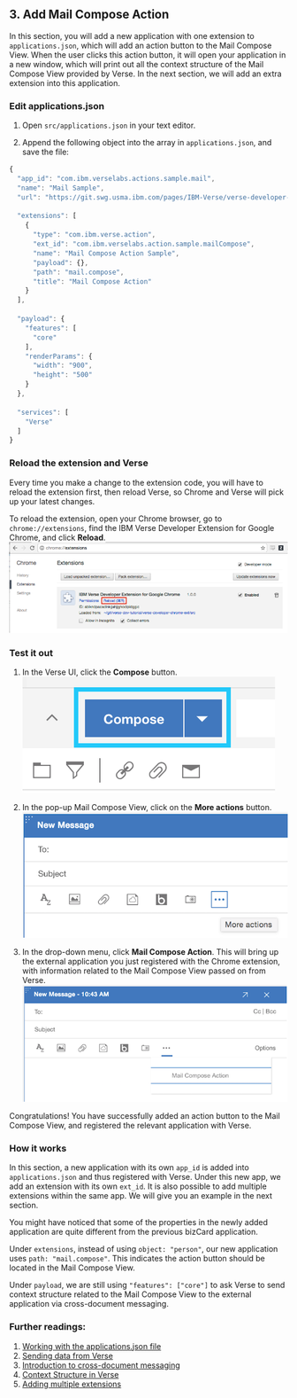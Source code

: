 ## 3. Add Mail Compose Action

In this section, you will add a new application with one extension to `applications.json`, which will add an action button to the Mail Compose View. When the user clicks this action button, it will open your application in a new window, which will print out all the context structure of the Mail Compose View provided by Verse. In the next section, we will add an extra extension into this application.


### Edit applications.json
1. Open `src/applications.json` in your text editor.

2. Append the following object into the array in `applications.json`, and save the file:
  ```JavaScript
  {
    "app_id": "com.ibm.verselabs.actions.sample.mail",
    "name": "Mail Sample",
    "url": "https://git.swg.usma.ibm.com/pages/IBM-Verse/verse-developer-chrome-ext/samples/actions.html",

    "extensions": [
      {
        "type": "com.ibm.verse.action",
        "ext_id": "com.ibm.verselabs.action.sample.mailCompose",
        "name": "Mail Compose Action Sample",
        "payload": {},
        "path": "mail.compose",
        "title": "Mail Compose Action"
      }
    ],

    "payload": {
      "features": [
        "core"
      ],
      "renderParams": {
        "width": "900",
        "height": "500"
      }
    },

    "services": [
      "Verse"
    ]
  }

  ```


### Reload the extension and Verse
Every time you make a change to the extension code, you will have to reload the extension first, then reload Verse, so Chrome and Verse will pick up your latest changes.

To reload the extension, open your Chrome browser, go to `chrome://extensions`, find the IBM Verse Developer Extension for Google Chrome, and click __Reload__.
![reload extension](img/2_reload.png)


### Test it out
1. In the Verse UI, click the __Compose__ button.
![compose button](img/2_compose_action.png)

2. In the pop-up Mail Compose View, click on the __More actions__ button.
![more actions button](img/2_compose_more_action.png)

3. In the drop-down menu, click __Mail Compose Action__. This will bring up the external application you just registered with the Chrome extension, with information related to the Mail Compose View passed on from Verse.
![mail compose action button](img/2_mailcompose_action.png)

Congratulations! You have successfully added an action button to the Mail Compose View, and registered the relevant application with Verse.


### How it works
In this section, a new application with its own `app_id` is added into `applications.json` and thus registered with Verse. Under this new app, we add an extension with its own `ext_id`. It is also possible to add multiple extensions within the same app. We will give you an example in the next section.

You might have noticed that some of the properties in the newly added application are quite different from the previous bizCard application.

Under `extensions`, instead of using `object: "person"`, our new application uses `path: "mail.compose"`. This indicates the action button should be located in the Mail Compose View.

Under `payload`, we are still using `"features": ["core"]` to ask Verse to send context structure related to the Mail Compose View to the external application via cross-document messaging.


### Further readings:
1. [Working with the applications.json file][1]
2. [Sending data from Verse][2]
3. [Introduction to cross-document messaging][3]
4. [Context Structure in Verse][4]
5. [Adding multiple extensions][5]

[1]: {{site.baseurl}}/tutorials/ext-manifest.html
[2]: {{site.baseurl}}/tutorials/ext-send-data-to-app.html
[3]: https://developer.mozilla.org/en-US/docs/Web/API/Window/postMessage
[4]: {{site.baseurl}}/tutorials/context-structure.html
[5]: {{site.baseurl/tutorials/to_be_written.html}}
